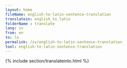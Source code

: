 ```yaml
---
layout: home
fileName: english-to-latin-sentence-translation
translatein: english_to_latin
folderName : translate
lang: sv
from: en
to: la
permalink: /sv/english-to-latin-sentence-translation
tool: english-to-latin-sentence-translation
---
```

{% include section/translateinto.html %}